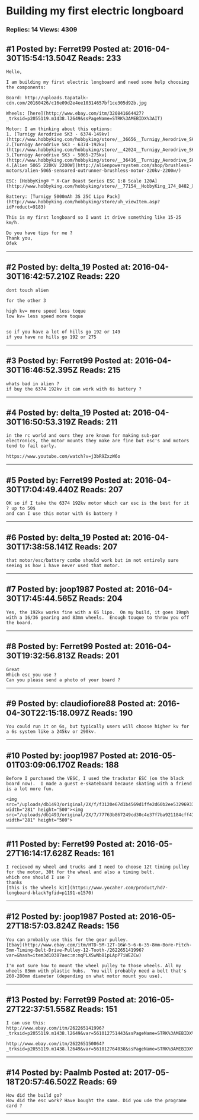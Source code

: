 # Building my first electric longboard

### Replies: 14 Views: 4309

## \#1 Posted by: Ferret99 Posted at: 2016-04-30T15:54:13.504Z Reads: 233

```
Hello,

I am building my first electric longboard and need some help choosing the components:

Board: http://uploads.tapatalk-cdn.com/20160426/c16e09d2e4ee10314657bf1ce305d92b.jpg

Wheels: [here](http://www.ebay.com/itm/320841664427?_trksid=p2055119.m1438.l2649&ssPageName=STRK%3AMEBIDX%3AIT)

Motor: I am thinking about this options:
1. [Turnigy Aerodrive SK3 - 6374-149kv](http://www.hobbyking.com/hobbyking/store/__36656__Turnigy_Aerodrive_SK3_6374_149kv_Brushless_Outrunner_Motor_EU_Warehouse_.html)
2.[Turnigy Aerodrive SK3 - 6374-192kv](http://www.hobbyking.com/hobbyking/store/__42024__Turnigy_Aerodrive_SK3_6374_192kv_Brushless_Outrunner_Motor_EU_Warehouse_.html)
3.[Turnigy Aerodrive SK3 - 5065-275kv](http://www.hobbyking.com/hobbyking/store/__36416__Turnigy_Aerodrive_SK3_5065_275kv_Brushless_Outrunner_Motor_EU_warehouse_.html)
4.[Alien 5065 220KV 2200W](http://alienpowersystem.com/shop/brushless-motors/alien-5065-sensored-outrunner-brushless-motor-220kv-2200w/)

ESC: [HobbyKing® ™ X-Car Beast Series ESC 1:8 Scale 120A](http://www.hobbyking.com/hobbyking/store/__77154__HobbyKing_174_8482_X_Car_Beast_Series_ESC_1_8_Scale_120A_EU_Warehouse_.html)

Battery: [Turnigy 5000mAh 3S 25C Lipo Pack](http://www.hobbyking.com/hobbyking/store/uh_viewItem.asp?idProduct=9183)

This is my first longboard so I want it drive something like 15-25 km/h.

Do you have tips for me ?
Thank you,
Ofek
```

---
## \#2 Posted by: delta_19 Posted at: 2016-04-30T16:42:57.210Z Reads: 220

```
dont touch alien 

for the other 3

high kv= more speed less toque
low kv= less speed more toque


so if you have a lot of hills go 192 or 149
if you have no hills go 192 or 275
```

---
## \#3 Posted by: Ferret99 Posted at: 2016-04-30T16:46:52.395Z Reads: 215

```
whats bad in alien ?
if buy the 6374 192kv it can work with 6s battery ?
```

---
## \#4 Posted by: delta_19 Posted at: 2016-04-30T16:50:53.319Z Reads: 211

```
in the rc world and ours they are known for making sub-par electronics, the motor mounts they make are fine but esc's and motors tend to fail early. 

https://www.youtube.com/watch?v=j3bR9ZxzW6o
```

---
## \#5 Posted by: Ferret99 Posted at: 2016-04-30T17:04:49.440Z Reads: 207

```
OK so if I take the 6374 192kv motor which car esc is the best for it ? up to 50$
and can I use this motor with 6s battery ?
```

---
## \#6 Posted by: delta_19 Posted at: 2016-04-30T17:38:58.141Z Reads: 207

```
that motor/esc/battery combo should work but im not entirely sure seeing as how i have never used that motor.
```

---
## \#7 Posted by: joop1987 Posted at: 2016-04-30T17:45:44.565Z Reads: 204

```
Yes, the 192kv works fine with a 6S lipo.  On my build, it goes 19mph with a 16/36 gearing and 83mm wheels.  Enough touque to throw you off the board.
```

---
## \#8 Posted by: Ferret99 Posted at: 2016-04-30T19:32:56.813Z Reads: 201

```
Great
Which esc you use ?
Can you please send a photo of your board ?
```

---
## \#9 Posted by: claudiofiore88 Posted at: 2016-04-30T22:15:18.097Z Reads: 190

```
You could run it on 6s, but typically users will choose higher kv for a 6s system like a 245kv or 290kv.
```

---
## \#10 Posted by: joop1987 Posted at: 2016-05-01T03:09:06.170Z Reads: 188

```
Before I purchased the VESC, I used the trackstar ESC (on the black board now).  I made a guest e-skateboard because skating with a friend is a lot more fun.

<img src="/uploads/db1493/original/2X/f/f3120e67d1b4569d1ffe2d60b2ee53296933115e.jpg" width="281" height="500"><img src="/uploads/db1493/original/2X/7/77763b867249cd30c4e37f7ba921184cff412b44.jpg" width="281" height="500">
```

---
## \#11 Posted by: Ferret99 Posted at: 2016-05-27T16:14:17.628Z Reads: 161

```
I recieved my wheel and trucks and I need to choose 12t timing pulley for the motor, 30t for the wheel and also a timing belt.
which one should I use ?
thanks
[this is the wheels kit](https://www.yocaher.com/product/hd7-longboard-black?gfid=p1191-o1570)
```

---
## \#12 Posted by: joop1987 Posted at: 2016-05-27T18:57:03.824Z Reads: 156

```
You can probably use this for the gear pulley.
[Ebay](http://www.ebay.com/itm/HTD-5M-12T-16W-5-6-6-35-8mm-Bore-Pitch-5mm-Timing-Belt-Drive-Pulley-12-Tooth-/262265141996?var=&hash=item3d10387aec:m:mqPLXSwNb81pLApP7iWEZCw)

I'm not sure how to mount the wheel pulley to those wheels. All my wheels 83mm with plastic hubs.  You will probably need a belt that's 260-280mm diameter (depending on what motor mount you use).
```

---
## \#13 Posted by: Ferret99 Posted at: 2016-05-27T22:37:51.558Z Reads: 151

```
I can use this:
http://www.ebay.com/itm/262265141996?_trksid=p2055119.m1438.l2649&var=561012751443&ssPageName=STRK%3AMEBIDX%3AIT

http://www.ebay.com/itm/262265150064?_trksid=p2055119.m1438.l2649&var=561012764038&ssPageName=STRK%3AMEBIDX%3AIT
```

---
## \#14 Posted by: Paalmb Posted at: 2017-05-18T20:57:46.502Z Reads: 69

```
How did the build go? 
How did the esc work? Have bought the same. Did you ude the programe card ?
```

---
